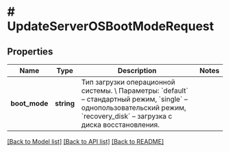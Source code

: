 # # UpdateServerOSBootModeRequest

## Properties

Name | Type | Description | Notes
------------ | ------------- | ------------- | -------------
**boot_mode** | **string** | Тип загрузки операционной системы. \\  Параметры: &#x60;default&#x60; – стандартный режим, &#x60;single&#x60; – однопользовательский режим, &#x60;recovery_disk&#x60; – загрузка с диска восстановления. |

[[Back to Model list]](../../README.md#models) [[Back to API list]](../../README.md#endpoints) [[Back to README]](../../README.md)
